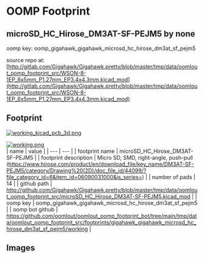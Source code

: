 # OOMP Footprint  
## microSD_HC_Hirose_DM3AT-SF-PEJM5  by none  
  
oomp key: oomp_gigahawk_gigahawk_microsd_hc_hirose_dm3at_sf_pejm5  
  
source repo at: [http://gitlab.com/Gigahawk/Gigahawk.pretty/blob/master/tmp/data/oomlout_oomp_footprint_src/WSON-8-1EP_6x5mm_P1.27mm_EP3.4x4.3mm.kicad_mod](http://gitlab.com/Gigahawk/Gigahawk.pretty/blob/master/tmp/data/oomlout_oomp_footprint_src/WSON-8-1EP_6x5mm_P1.27mm_EP3.4x4.3mm.kicad_mod)  
## Footprint  
  
[![working_kicad_pcb_3d.png](working_kicad_pcb_3d_600.png)](working_kicad_pcb_3d.png)  
  
[![working.png](working_600.png)](working.png)  
| name | value | 
| --- | --- | 
| footprint name | microSD_HC_Hirose_DM3AT-SF-PEJM5 | 
| footprint description | Micro SD, SMD, right-angle, push-pull (https://www.hirose.com/product/en/download_file/key_name/DM3AT-SF-PEJM5/category/Drawing%20(2D)/doc_file_id/44099/?file_category_id=6&item_id=06090031000&is_series=) | 
| number of pads | 14 | 
| github path | http://github.com/Gigahawk/Gigahawk.pretty/blob/master/tmp/data/oomlout_oomp_footprint_src/microSD_HC_Hirose_DM3AT-SF-PEJM5.kicad_mod | 
| oomp key | oomp_gigahawk_gigahawk_microsd_hc_hirose_dm3at_sf_pejm5 | 
| oomp bot github | https://github.com/oomlout/oomlout_oomp_footprint_bot/tree/main/tmp/data/oomlout_oomp_footprint_src/footprints/gigahawk_gigahawk_microsd_hc_hirose_dm3at_sf_pejm5/working | 
## Images  
